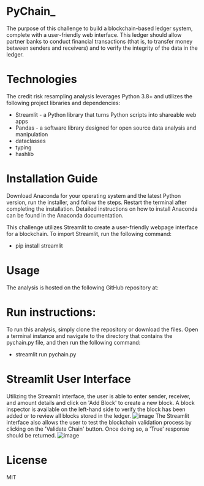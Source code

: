 # PyChain_
The purpose of this challenge to build a blockchain-based ledger system, complete with a user-friendly web interface. This ledger should allow partner banks to conduct financial transactions (that is, to transfer money between senders and receivers) and to verify the integrity of the data in the ledger.
# Technologies
The credit risk resampling analysis leverages Python 3.8+ and utilizes the following project libraries and dependencies:

- Streamlit - a Python library that turns Python scripts into shareable web apps
- Pandas - a software library designed for open source data analysis and manipulation
- dataclasses
- typing
- hashlib

# Installation Guide
Download Anaconda for your operating system and the latest Python version, run the installer, and follow the steps. Restart the terminal after completing the installation. Detailed instructions on how to install Anaconda can be found in the Anaconda documentation.

This challenge utilizes Streamlit to create a user-friendly webpage interface for a blockchain. To import Streamlit, run the following command:
- pip install streamlit

# Usage
The analysis is hosted on the following GitHub repository at: 

# Run instructions:
To run this analysis, simply clone the repository or download the files. Open a terminal instance and navigate to the directory that contains the pychain.py file, and then run the following command:
- streamlit run pychain.py

# Streamlit User Interface
Utilizing the Streamlit interface, the user is able to enter sender, receiver, and amount details and click on 'Add Block' to create a new block. A block inspector is available on the left-hand side to verify the block has been added or to review all blocks stored in the ledger.
![image](https://github.com/dylan860/PyChain_/assets/127907809/e67fea96-c504-4e28-a67a-8231f1cc769d)
The Streamlit interface also allows the user to test the blockchain validation process by clicking on the 'Validate Chain' button. Once doing so, a 'True' response should be returned.
![image](https://github.com/dylan860/PyChain_/assets/127907809/dcd313bc-e268-4ec0-8c23-96d0afdc62fb)

# License
MIT

